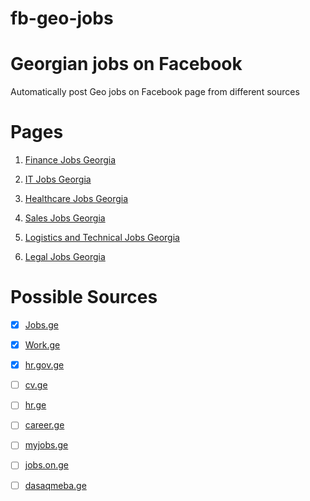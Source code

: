 # fb-geo-jobs


# Georgian jobs on Facebook  


 Automatically post Geo jobs on Facebook page from different sources


 # Pages
 1. [Finance Jobs Georgia](https://www.facebook.com/Finance-Jobs-Georgia-546487785704283/notifications/)  

 
1. [IT Jobs Georgia](https://m.facebook.com/it.jobs.georgia/?ref=m_notif&notif_t=page_fan&notif_id=1513417791792385)  

1. [Healthcare Jobs Georgia](https://www.facebook.com/Healthcare-Jobs-Georgia-2050702558550269/?ref=bookmarks)

1. [Sales Jobs Georgia](https://www.facebook.com/Sales-Jobs-Georgia-1370300953097362/?ref=bookmarks)

1. [Logistics  and Technical Jobs Georgia ](https://www.facebook.com/Logistics-and-Technical-Jobs-Georgia-402984570136030/)


1. [Legal Jobs Georgia](https://www.facebook.com/Legal-Jobs-Georgia-188338208413379/)

# Possible Sources 
- [x]  [Jobs.ge](http://www.Jobs.ge)
- [x]  [Work.ge](http://www.work.ge)  
- [x]  [hr.gov.ge](http://www.hr.gov.ge)  
- [ ]  [cv.ge](http://www.cv.ge)  
- [ ]  [hr.ge](http://www.hr.ge)  
- [ ]  [career.ge](http://www.career.ge) 
- [ ]  [myjobs.ge](http://www.myjobs.ge)  
- [ ]  [jobs.on.ge](http://www.jobs.on.ge)  
- [ ]  [dasaqmeba.ge](http://www.dasaqmeba.ge)  



